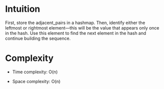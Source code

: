 # Intuition
<!-- Describe your first thoughts on how to solve this problem. -->
First, store the adjacent_pairs in a hashmap. Then, identify either the leftmost or rightmost element—this will be the value that appears only once in the hash. Use this element to find the next element in the hash and continue building the sequence.
# Complexity
- Time complexity:
O(n)

- Space complexity:
O(n)